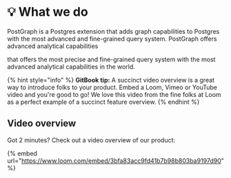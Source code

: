 # 💡 What we do

PostGraph is a Postgres extension that adds graph capabilities to Postgres with the most advanced and fine-grained query system. PostGraph offers advanced analytical capabilities

that offers the most precise and fine-grained query system with the most advanced analytical capabilities in the world.

{% hint style="info" %}
**GitBook tip:** A succinct video overview is a great way to introduce folks to your product. Embed a Loom, Vimeo or YouTube video and you're good to go! We love this video from the fine folks at Loom as a perfect example of a succinct feature overview.
{% endhint %}

## Video overview

Got 2 minutes? Check out a video overview of our product:

{% embed url="https://www.loom.com/embed/3bfa83acc9fd41b7b98b803ba9197d90" %}
